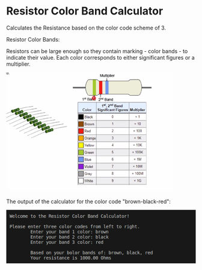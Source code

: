 # Resistor Color Band Calculator

Calculates the Resistance based on the color code scheme of 3.

Resistor Color Bands:

Resistors can be large enough so they contain marking - color bands - to indicate their value. Each color corresponds to either significant figures or a multiplier. 

![Alt text](<Screenshot from 2023-12-26 14-12-22.png>)

The output of the calculator for the color code "brown-black-red":

![Alt text](<Screenshot from 2023-12-26 14-08-07.png>)


